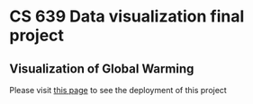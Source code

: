 # CS 639 Data visualization final project
## Visualization of Global Warming

Please visit [this page](https://harry881218.github.io) to see the deployment of this project



